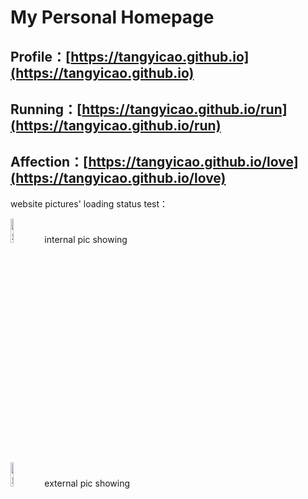 # My Personal Homepage

## Profile：[https://tangyicao.github.io](https://tangyicao.github.io)

## Running：[https://tangyicao.github.io/run](https://tangyicao.github.io/run)

## Affection：[https://tangyicao.github.io/love](https://tangyicao.github.io/love)

website pictures' loading status test：

<div align=left>
<img src="http://tangyicao.github.io/imgs/test.jpg" title="曹唐毅-站内图库测试" alt="站内图片加载失败" width = 10%/>
  internal pic showing
</div>

  

<div align=left>
<img src="https://z3.ax1x.com/2021/04/23/cO2JKg.jpg" title="曹唐毅-站外图床测试" alt="站外图床图片加载失败" width = 10%/>
  external pic showing
</div>
